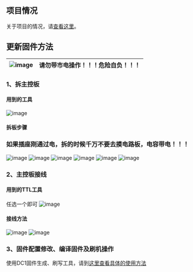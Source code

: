## 项目情况
关于项目的情况，请[查看这里](https://github.com/Samuel-0-0/phicomm_dc1-esphome/blob/master/README.md)。

## 更新固件方法

![image](https://github.com/Samuel-0-0/phicomm_dc1-esphome/blob/master/cookbook/image/warning_50px.png?raw=true) |  请勿带市电操作！！！危险自负！！！
---|---

### 1、拆主控板

#### 用到的工具
![image](https://github.com/Samuel-0-0/phicomm_dc1-esphome/blob/master/cookbook/image/%E6%8B%86%E6%9C%BA%E5%B7%A5%E5%85%B7.jpg?raw=true)

#### 拆板步骤
### 如果插座刚通过电，拆的时候千万不要去摸电路板，电容带电！！！

![image](https://github.com/Samuel-0-0/phicomm_dc1-esphome/blob/master/cookbook/image/1.jpg?raw=true)
![image](https://github.com/Samuel-0-0/phicomm_dc1-esphome/blob/master/cookbook/image/2.jpg?raw=true)
![image](https://github.com/Samuel-0-0/phicomm_dc1-esphome/blob/master/cookbook/image/3.jpg?raw=true)
![image](https://github.com/Samuel-0-0/phicomm_dc1-esphome/blob/master/cookbook/image/4.jpg?raw=true)
![image](https://github.com/Samuel-0-0/phicomm_dc1-esphome/blob/master/cookbook/image/5.jpg?raw=true)
![image](https://github.com/Samuel-0-0/phicomm_dc1-esphome/blob/master/cookbook/image/6.jpg?raw=true)

### 2、主控板接线
#### 用到的TTL工具
任选一个即可
![image](https://github.com/Samuel-0-0/phicomm_dc1-esphome/blob/master/cookbook/image/%E5%88%B7%E6%9C%BA%E5%B7%A5%E5%85%B7.jpg)

#### 接线方法
![image](https://github.com/Samuel-0-0/phicomm_dc1-esphome/blob/master/cookbook/image/%E6%8E%A5%E7%BA%BF%E5%9B%BE.jpg?raw=true)
![image](https://github.com/Samuel-0-0/phicomm_dc1-esphome/blob/master/cookbook/image/TTL%E6%8E%A5%E7%BA%BF.jpg)

### 3、固件配置修改、编译固件及刷机操作
使用DC1固件生成、刷写工具，请到[这里查看具体的使用方法](https://github.com/Samuel-0-0/esphome-tools-dc1)